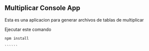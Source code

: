## Multiplicar Console App

Esta es una aplicacion para generar archivos de tablas de multiplicar

Ejecutar este comando

```````
npm install

``````